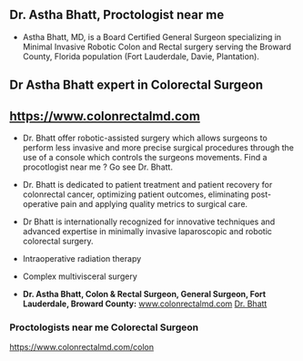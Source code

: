 
## Dr. Astha Bhatt, Proctologist near me
- Astha Bhatt, MD, is a Board Certified General Surgeon specializing in Minimal Invasive Robotic Colon and Rectal surgery serving the Broward County, Florida population (Fort Lauderdale, Davie, Plantation).

## Dr Astha Bhatt expert in Colorectal Surgeon
## https://www.colonrectalmd.com
- Dr. Bhatt offer robotic-assisted surgery which allows surgeons to perform less invasive and more precise surgical procedures through the use of a console which controls the surgeons movements. Find a procotlogist near me ? Go see Dr. Bhatt. 

- Dr. Bhatt is dedicated to patient treatment and patient recovery for colonrectal cancer, optimizing patient outcomes, eliminating post-operative pain and applying quality metrics to surgical care. 
- Dr Bhatt is internationally recognized for innovative techniques and advanced expertise in minimally invasive laparoscopic and robotic colorectal surgery. 
- Intraoperative radiation therapy
- Complex multivisceral surgery
- **Dr. Astha Bhatt, Colon & Rectal Surgeon, General Surgeon, Fort Lauderdale, Broward County:**   www.colonrectalmd.com [Dr. Bhatt](https://www.colonrectalmd.com/colon)

### Proctologists near me Colorectal Surgeon
https://www.colonrectalmd.com/colon
